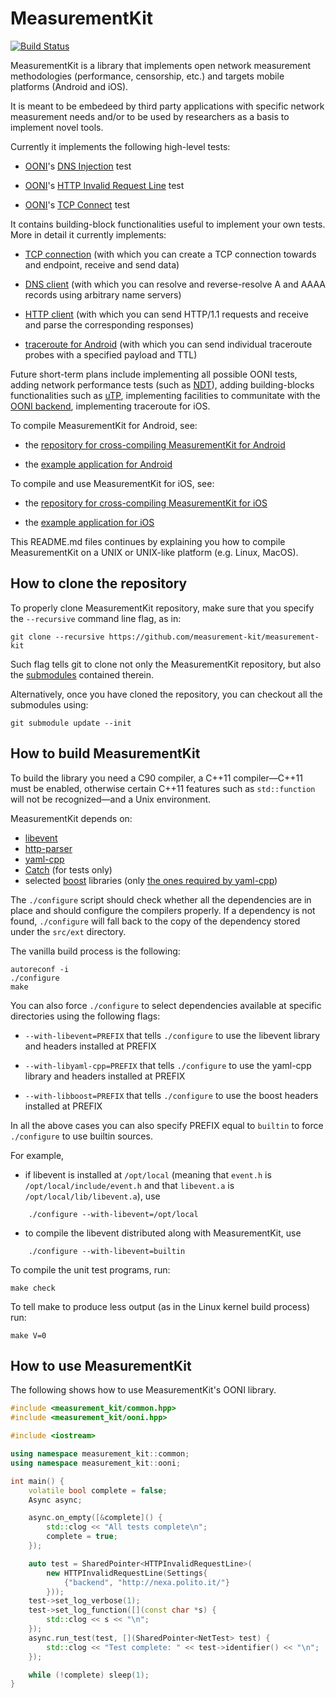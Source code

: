 # MeasurementKit

[![Build Status](https://travis-ci.org/measurement-kit/measurement-kit.svg?branch=master)](https://travis-ci.org/measurement-kit/measurement-kit)

MeasurementKit is a library that implements open network measurement methodologies
(performance, censorship, etc.) and targets mobile platforms (Android and iOS).

It is meant to be embedeed by third party applications with specific network measurement
needs and/or to be used by researchers as a basis to implement novel tools.

Currently it implements the following high-level tests:

- [OONI](https://ooni.torproject.org/)'s [DNS Injection](https://github.com/TheTorProject/ooni-spec/blob/master/test-specs/ts-012-dns-injection.md) test

- [OONI](https://ooni.torproject.org/)'s [HTTP Invalid Request Line](https://github.com/TheTorProject/ooni-spec/blob/master/test-specs/ts-007-http-invalid-request-line.md) test

- [OONI](https://ooni.torproject.org/)'s [TCP Connect](https://github.com/TheTorProject/ooni-spec/blob/master/test-specs/ts-008-tcpconnect.md) test

It contains building-block functionalities useful to implement your own
tests. More in detail it currently implements:

- [TCP connection](https://github.com/measurement-kit/measurement-kit/blob/master/include/measurement_kit/net/transport.hpp) (with which you can create a TCP connection towards and
  endpoint, receive and send data)

- [DNS client](https://github.com/measurement-kit/measurement-kit/blob/master/include/measurement_kit/dns/dns.hpp) (with which you can resolve and reverse-resolve A and AAAA
  records using arbitrary name servers)

- [HTTP client](https://github.com/measurement-kit/measurement-kit/blob/master/include/measurement_kit/http/http.hpp) (with which you can send HTTP/1.1 requests and receive
  and parse the corresponding responses)

- [traceroute for Android](https://github.com/measurement-kit/measurement-kit/blob/master/include/measurement_kit/traceroute/android.hpp) (with which you can send individual traceroute
  probes with a specified payload and TTL)

Future short-term plans include implementing all possible OONI tests, adding
network performance tests (such as [NDT](https://github.com/ndt-project/ndt)), adding building-blocks functionalities
such as [uTP](https://github.com/bittorrent/libutp), implementing facilities to communitate with the [OONI backend](https://github.com/TheTorProject/ooni-backend),
implementing traceroute for iOS.

To compile MeasurementKit for Android, see:

- the [repository for cross-compiling MeasurementKit for Android](https://github.com/measurement-kit/measurement-kit-build-android)

- the [example application for Android](https://github.com/measurement-kit/measurement-kit-app-android)

To compile and use MeasurementKit for iOS, see:

- the [repository for cross-compiling MeasurementKit for iOS](https://github.com/measurement-kit/measurement-kit-build-ios)

- the [example application for iOS](https://github.com/measurement-kit/measurement-kit-app-ios)

This README.md files continues by explaining you how to compile MeasurementKit
on a UNIX or UNIX-like platform (e.g. Linux, MacOS).

## How to clone the repository

To properly clone MeasurementKit repository, make sure that you specify the
`--recursive` command line flag, as in:

    git clone --recursive https://github.com/measurement-kit/measurement-kit

Such flag tells git to clone not only the MeasurementKit repository, but also
the [submodules](http://git-scm.com/docs/git-submodule) contained therein.

Alternatively, once you have cloned the repository, you can checkout all
the submodules using:

    git submodule update --init

## How to build MeasurementKit

To build the library you need a C90 compiler, a C++11 compiler&mdash;C++11 must
be enabled, otherwise certain C++11 features such as `std::function` will
not be recognized&mdash;and a Unix environment.

MeasurementKit depends on:

- [libevent](https://github.com/libevent/libevent)
- [http-parser](https://github.com/joyent/http-parser)
- [yaml-cpp](https://github.com/jbeder/yaml-cpp)
- [Catch](https://github.com/philsquared/Catch) (for tests only)
- selected [boost](https://github.com/boostorg/) libraries (only [the ones required by yaml-cpp](https://github.com/measurement-kit/measurement-kit-deps/tree/master/boost))

The `./configure` script should check whether all
the dependencies are in place and should configure the compilers
properly. If a dependency is not found, `./configure` will
fall back to the copy of the dependency stored under the
`src/ext` directory.

The vanilla build process is the following:

    autoreconf -i
    ./configure
    make

You can also force `./configure` to select dependencies available
at specific directories using the following flags:

- `--with-libevent=PREFIX` that tells `./configure` to use the
libevent library and headers installed at PREFIX

- `--with-libyaml-cpp=PREFIX` that tells `./configure` to use the
yaml-cpp library and headers installed at PREFIX

- `--with-libboost=PREFIX` that tells `./configure` to use the
boost headers installed at PREFIX

In all the above cases you can also specify PREFIX equal to
`builtin` to force `./configure` to use builtin sources.

For example,

- if libevent is installed at `/opt/local` (meaning that `event.h`
is `/opt/local/include/event.h` and that `libevent.a` is
`/opt/local/lib/libevent.a`), use

```
    ./configure --with-libevent=/opt/local
```

- to compile the libevent distributed along with MeasurementKit, use

```
    ./configure --with-libevent=builtin
```

To compile the unit test programs, run:

    make check

To tell make to produce less output (as in the Linux kernel
build process) run:

    make V=0

## How to use MeasurementKit

The following shows how to use MeasurementKit's OONI library.

```C++
#include <measurement_kit/common.hpp>
#include <measurement_kit/ooni.hpp>

#include <iostream>

using namespace measurement_kit::common;
using namespace measurement_kit::ooni;

int main() {
    volatile bool complete = false;
    Async async;

    async.on_empty([&complete]() {
        std::clog << "All tests complete\n";
        complete = true;
    });

    auto test = SharedPointer<HTTPInvalidRequestLine>(
        new HTTPInvalidRequestLine(Settings{
            {"backend", "http://nexa.polito.it/"}
        }));
    test->set_log_verbose(1);
    test->set_log_function([](const char *s) {
        std::clog << s << "\n";
    });
    async.run_test(test, [](SharedPointer<NetTest> test) {
        std::clog << "Test complete: " << test->identifier() << "\n";
    });

    while (!complete) sleep(1);
}
```
